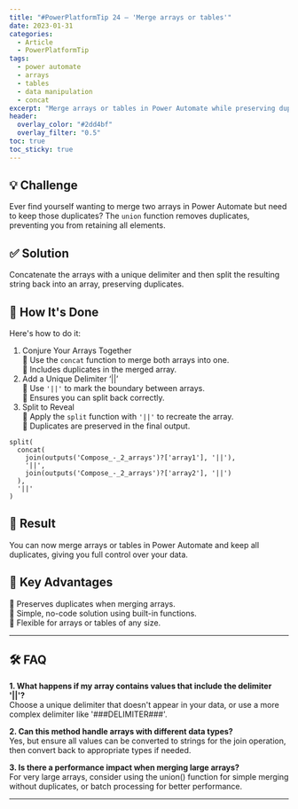 ```yaml
---
title: "#PowerPlatformTip 24 – 'Merge arrays or tables'"
date: 2023-01-31
categories:
  - Article
  - PowerPlatformTip
tags:
  - power automate
  - arrays
  - tables
  - data manipulation
  - concat
excerpt: "Merge arrays or tables in Power Automate while preserving duplicates using concat and split functions. Simplify data manipulation workflows."
header:
  overlay_color: "#2dd4bf"
  overlay_filter: "0.5"
toc: true
toc_sticky: true
---
```


## 💡 Challenge
Ever find yourself wanting to merge two arrays in Power Automate but need to keep those duplicates? The `union` function removes duplicates, preventing you from retaining all elements.

## ✅ Solution
Concatenate the arrays with a unique delimiter and then split the resulting string back into an array, preserving duplicates.

## 🔧 How It's Done
Here's how to do it:
1. Conjure Your Arrays Together  
   🔸 Use the `concat` function to merge both arrays into one.  
   🔸 Includes duplicates in the merged array.
2. Add a Unique Delimiter ‘||’  
   🔸 Use `'||'` to mark the boundary between arrays.  
   🔸 Ensures you can split back correctly.
3. Split to Reveal  
   🔸 Apply the `split` function with `'||'` to recreate the array.  
   🔸 Duplicates are preserved in the final output.

```text
split(
  concat(
    join(outputs('Compose_-_2_arrays')?['array1'], '||'),
    '||',
    join(outputs('Compose_-_2_arrays')?['array2'], '||')
  ),
  '||'
)
```

## 🎉 Result
You can now merge arrays or tables in Power Automate and keep all duplicates, giving you full control over your data.

## 🌟 Key Advantages
🔸 Preserves duplicates when merging arrays.  
🔸 Simple, no-code solution using built-in functions.  
🔸 Flexible for arrays or tables of any size.

---

## 🛠️ FAQ
**1. What happens if my array contains values that include the delimiter '||'?**  
Choose a unique delimiter that doesn't appear in your data, or use a more complex delimiter like '###DELIMITER###'.

**2. Can this method handle arrays with different data types?**  
Yes, but ensure all values can be converted to strings for the join operation, then convert back to appropriate types if needed.

**3. Is there a performance impact when merging large arrays?**  
For very large arrays, consider using the union() function for simple merging without duplicates, or batch processing for better performance.

---
